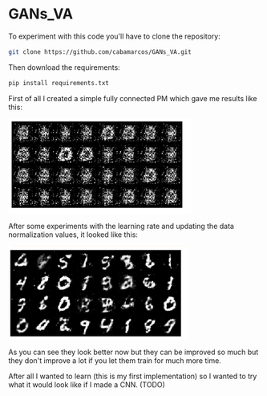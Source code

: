 # GANs_VA

To experiment with this code you'll have to clone the repository:

```bash
git clone https://github.com/cabamarcos/GANs_VA.git
```

Then download the requirements:

```bash
pip install requirements.txt
```

First of all I created a simple fully connected PM which gave me results like this:

![alt text](Images/image.png)

After some experiments with the learning rate and updating the data normalization values, it looked like this:

![alt text](Images/image-1.png)

As you can see they look better now but they can be improved so much but they don't improve a lot if you let them train for much more time.

After all I wanted to learn (this is my first implementation) so I wanted to try what it would look like if I made a CNN. (TODO)
